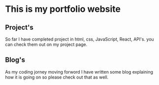 # This is my portfolio website

## Project's
So far I have completed project in html, css, JavaScript, React, API's.
you can check them out on my project page.

## Blog's 
As my coding jorney moving forword I have written some blog explaining how it is going on so please check out that as well.